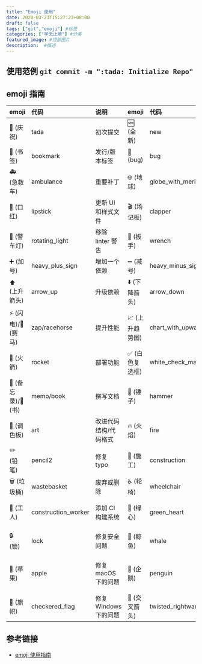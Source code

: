 ```yaml
---
title: "Emoji 使用"
date: 2020-03-23T15:27:23+08:00
draft: false
tags: ["git","emoji"] #标签
categories: ["学无止境"] #分类
featured_image: #顶部图片
description:  #描述
---
```


## 使用范例    `git commit -m ":tada: Initialize Repo"`

## emoji 指南

emoji                                   | 代码                         | 说明                             |emoji                                   | 代码                         | 说明
:--------                               | :--------                    | :--------                        |:--------                               | :--------                    | :--------
:tada: (庆祝)                           | tada                     | 初次提交          |:new: (全新)                            | new                      | 引入新功能
:bookmark: (书签)                       | bookmark                 | 发行/版本标签     |:bug: (bug)                             | bug                      | 修复 bug
:ambulance: (急救车)                    | ambulance                | 重要补丁          |:globe_with_meridians: (地球)           | globe_with_meridians     | 国际化与本地化
:lipstick: (口红)                       | lipstick                 | 更新 UI 和样式文件|:clapper: (场记板)                      | clapper                  | 更新演示/示例
:rotating_light: (警车灯)               | rotating_light           | 移除 linter 警告  |:wrench: (扳手)                         | wrench                   | 修改配置文件
:heavy_plus_sign: (加号)                | heavy_plus_sign          | 增加一个依赖      |:heavy_minus_sign: (减号)               | heavy_minus_sign         | 减少一个依赖
:arrow_up: (上升箭头)                   | arrow_up                 | 升级依赖          |:arrow_down: (下降箭头)                 | arrow_down               | 降级依赖
:zap: (闪电)/:racehorse: (赛马)      | zap/racehorse      | 提升性能         |:chart_with_upwards_trend: (上升趋势图) | chart_with_upwards_trend | 添加分析或跟踪代码
:rocket: (火箭)                         | rocket                   | 部署功能          |:white_check_mark: (白色复选框)         | white_check_mark           | 增加测试
:memo: (备忘录)/:book: (书)          | memo/book          | 撰写文档         |:hammer: (锤子)                         | hammer                   | 重大重构
:art: (调色板)                          | art                      | 改进代码结构/代码格式|:fire: (火焰)                           | fire                     | 移除代码或文件
:pencil2: (铅笔)                        | pencil2                  | 修复 typo         |:construction: (施工)                   | construction             | 工作进行中
:wastebasket: (垃圾桶)                  | wastebasket              | 废弃或删除        |:wheelchair: (轮椅)                     | wheelchair               | 可访问性
:construction_worker: (工人)            | construction_worker      | 添加 CI 构建系统  |:green_heart: (绿心)                    | green_heart              | 修复 CI 构建问题
:lock: (锁)                             | lock                     | 修复安全问题      |:whale: (鲸鱼)                          | whale                    | Docker 相关工作
:apple: (苹果)                          | apple                    | 修复 macOS 下的问题|:penguin: (企鹅)                        | penguin                  | 修复 Linux 下的问题
:checkered_flag: (旗帜)                 | checkered_flag           | 修复 Windows 下的问题|:twisted_rightwards_arrows: (交叉箭头)   | twisted_rightwards_arrows| 分支合并

## 参考链接

- [emoji 使用指南](https://github.com/liuchengxu/git-commit-emoji-cn#emoji-%E6%8C%87%E5%8D%97)
